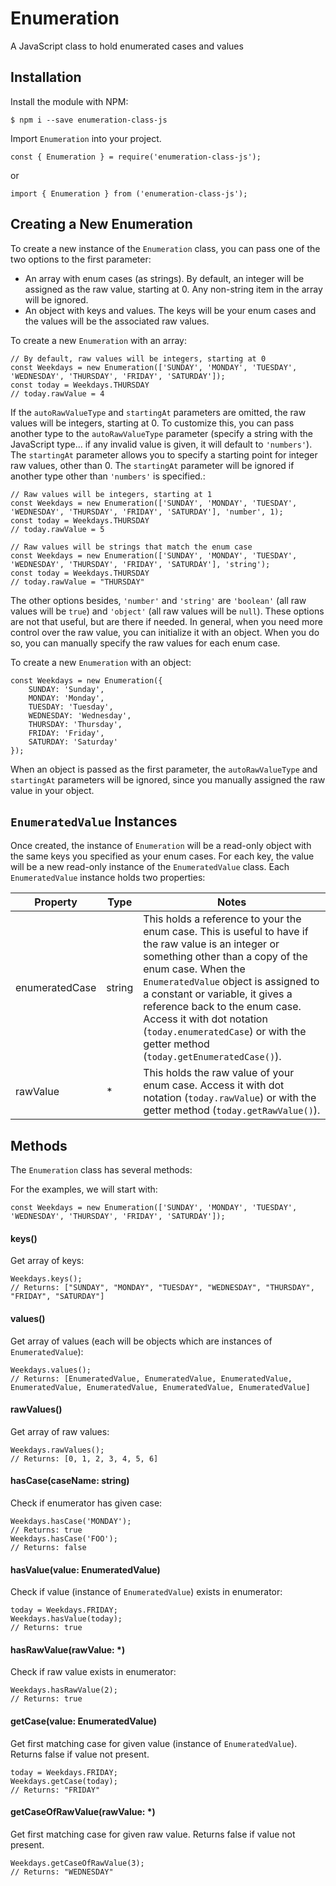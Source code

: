 # Enumeration
A JavaScript class to hold enumerated cases and values

## Installation
Install the module with NPM:

`$ npm i --save enumeration-class-js`

Import `Enumeration` into your project.

```
const { Enumeration } = require('enumeration-class-js');
```
or

```
import { Enumeration } from ('enumeration-class-js');
```

## Creating a New Enumeration
To create a new instance of the `Enumeration` class, you can pass one of the two options to the first parameter:
- An array with enum cases (as strings). By default, an integer will be assigned as the raw value, starting at 0. Any non-string item in the array will be ignored.
- An  object with keys and values. The keys will be your enum cases and the values will be the associated raw values.

To create a new `Enumeration` with an array:
```
// By default, raw values will be integers, starting at 0
const Weekdays = new Enumeration(['SUNDAY', 'MONDAY', 'TUESDAY', 'WEDNESDAY', 'THURSDAY', 'FRIDAY', 'SATURDAY']);
const today = Weekdays.THURSDAY
// today.rawValue = 4
```
If the `autoRawValueType` and `startingAt` parameters are omitted, the raw values will be integers, starting at 0. To customize this, you can pass another type to the `autoRawValueType` parameter (specify a string with the JavaScript type... if any invalid value is given, it will default to `'numbers'`). The `startingAt` parameter allows you to specify a starting point for integer raw values, other than 0. The `startingAt` parameter will be ignored if another type other than `'numbers'` is specified.:
```
// Raw values will be integers, starting at 1
const Weekdays = new Enumeration(['SUNDAY', 'MONDAY', 'TUESDAY', 'WEDNESDAY', 'THURSDAY', 'FRIDAY', 'SATURDAY'], 'number', 1);
const today = Weekdays.THURSDAY
// today.rawValue = 5

// Raw values will be strings that match the enum case
const Weekdays = new Enumeration(['SUNDAY', 'MONDAY', 'TUESDAY', 'WEDNESDAY', 'THURSDAY', 'FRIDAY', 'SATURDAY'], 'string');
const today = Weekdays.THURSDAY
// today.rawValue = "THURSDAY"

```

The other options besides, `'number'` and `'string'` are `'boolean'` (all raw values will be `true`) and `'object'` (all raw values will be `null`). These options are not that useful, but are there if needed. In general, when you need more control over the raw value, you can initialize it with an object. When you do so, you can manually specify the raw values for each enum case.

To create a new `Enumeration` with an object:
```
const Weekdays = new Enumeration({
    SUNDAY: 'Sunday',
    MONDAY: 'Monday',
    TUESDAY: 'Tuesday',
    WEDNESDAY: 'Wednesday',
    THURSDAY: 'Thursday',
    FRIDAY: 'Friday',
    SATURDAY: 'Saturday'
});
```

When an object is passed as the first parameter, the `autoRawValueType` and `startingAt` parameters will be ignored, since you manually assigned the raw value in your object.

## `EnumeratedValue` Instances

Once created, the instance of `Enumeration` will be a read-only object with the same keys you specified as your enum cases. For each key, the value will be a new read-only instance of the `EnumeratedValue` class. Each `EnumeratedValue` instance holds two properties:

Property | Type | Notes
---- | ---- | ----
enumeratedCase | string | This holds a reference to your the enum case. This is useful to have if the raw value is an integer or something other than a copy of the enum case. When the `EnumeratedValue` object is assigned to a constant or variable, it gives a reference back to the enum case. Access it with dot notation (`today.enumeratedCase`) or with the getter method (`today.getEnumeratedCase()`).
rawValue | * | This holds the raw value of your enum case. Access it with dot notation (`today.rawValue`) or with the getter method (`today.getRawValue()`). 

## Methods

The `Enumeration` class has several methods:

For the examples, we will start with:

```
const Weekdays = new Enumeration(['SUNDAY', 'MONDAY', 'TUESDAY', 'WEDNESDAY', 'THURSDAY', 'FRIDAY', 'SATURDAY']);
```

#### keys()
Get array of keys:
```
Weekdays.keys();
// Returns: ["SUNDAY", "MONDAY", "TUESDAY", "WEDNESDAY", "THURSDAY", "FRIDAY", "SATURDAY"]
```

#### values()
Get array of values (each will be objects which are instances of `EnumeratedValue`):
```
Weekdays.values();
// Returns: [EnumeratedValue, EnumeratedValue, EnumeratedValue, EnumeratedValue, EnumeratedValue, EnumeratedValue, EnumeratedValue]
```

#### rawValues()
Get array of raw values:
```
Weekdays.rawValues();
// Returns: [0, 1, 2, 3, 4, 5, 6]
```

#### hasCase(caseName: string)
Check if enumerator has given case:
```
Weekdays.hasCase('MONDAY');
// Returns: true
Weekdays.hasCase('FOO');
// Returns: false
```

#### hasValue(value: EnumeratedValue)
Check if value (instance of `EnumeratedValue`) exists in enumerator:
```
today = Weekdays.FRIDAY;
Weekdays.hasValue(today);
// Returns: true
```

#### hasRawValue(rawValue: *)
Check if raw value exists in enumerator:
```
Weekdays.hasRawValue(2);
// Returns: true
```

#### getCase(value: EnumeratedValue)
Get first matching case for given value (instance of `EnumeratedValue`). Returns false if value not present.
```
today = Weekdays.FRIDAY;
Weekdays.getCase(today);
// Returns: "FRIDAY"
```

#### getCaseOfRawValue(rawValue: *)
Get first matching case for given raw value. Returns false if value not present.
```
Weekdays.getCaseOfRawValue(3);
// Returns: "WEDNESDAY"
```